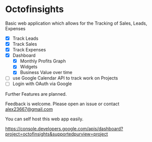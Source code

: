 # Octofinsights 


Basic web application which allows for the 
Tracking of Sales, Leads, Expenses

- [x] Track Leads
- [x] Track Sales
- [x] Track Expenses
- [x] Dashboard
    - [x] Monthly Profits Graph
    - [x] Widgets
    - [x] Business Value over time
- [ ] use Google Calendar API to track work on Projects
- [ ] Login with OAuth via Google

Further Features are planned.

Feedback is welcome. Please open an issue or contact
alex23667@gmail.com 

You can self host this web app easily.

https://console.developers.google.com/apis/dashboard?project=octofinsights&supportedpurview=project
